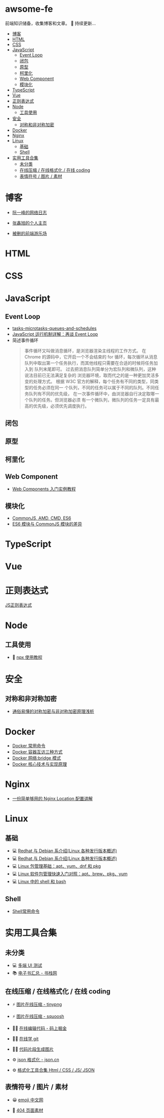  <h1>awsome-fe</h1>

前端知识储备，收集博客和文章。 🚀 持续更新...

- [博客](#博客)
- [HTML](#html)
- [CSS](#css)
- [JavaScript](#javascript)
  - [Event Loop](#event-loop)
  - [闭包](#闭包)
  - [原型](#原型)
  - [柯里化](#柯里化)
  - [Web Component](#web-component)
  - [模块化](#模块化)
- [TypeScript](#typescript)
- [Vue](#vue)
- [正则表达式](#正则表达式)
- [Node](#node)
  - [工具使用](#工具使用)
- [安全](#安全)
  - [对称和非对称加密](#对称和非对称加密)
- [Docker](#docker)
- [Nginx](#nginx)
- [Linux](#linux)
  - [基础](#基础)
  - [Shell](#shell)
- [实用工具合集](#实用工具合集)
  - [未分类](#未分类)
  - [在线压缩 / 在线格式化 / 在线 coding](#在线压缩--在线格式化--在线-coding)
  - [表情符号 / 图片 / 素材](#表情符号--图片--素材)

# 博客

- [阮一峰的网络日志](https://www.ruanyifeng.com/blog/javascript/)

- [张鑫旭的个人主页](https://www.zhangxinxu.com/)

- [被删的前端游乐场](https://godbasin.github.io/front-end-playground/)

# HTML

# CSS

# JavaScript

## Event Loop

- [tasks-microtasks-queues-and-schedules](https://jakearchibald.com/2015/tasks-microtasks-queues-and-schedules/)
- [JavaScript 运行机制详解：再谈 Event Loop](https://www.ruanyifeng.com/blog/2014/10/event-loop.html)
- 简述事件循环
  > 事件循环⼜叫做消息循环，是浏览器渲染主线程的⼯作⽅式。
  > 在 Chrome 的源码中，它开启⼀个不会结束的 for 循环，每次循环从消息
  > 队列中取出第⼀个任务执⾏，⽽其他线程只需要在合适的时候将任务加⼊到
  > 队列末尾即可。
  > 过去把消息队列简单分为宏队列和微队列，这种说法⽬前已⽆法满⾜复杂的
  > 浏览器环境，取⽽代之的是⼀种更加灵活多变的处理⽅式。
  > 根据 W3C 官⽅的解释，每个任务有不同的类型，同类型的任务必须在同⼀
  > 个队列，不同的任务可以属于不同的队列。不同任务队列有不同的优先级，
  > 在⼀次事件循环中，由浏览器⾃⾏决定取哪⼀个队列的任务。但浏览器必须
  > 有⼀个微队列，微队列的任务⼀定具有最⾼的优先级，必须优先调度执⾏。

## 闭包

## 原型

## 柯里化

## Web Component

- [Web Components 入门实例教程](https://www.ruanyifeng.com/blog/2019/08/web_components.html)

## 模块化

- [CommonJS, AMD, CMD, ES6](https://juejin.cn/post/6844903576309858318)
- [ES6 模块与 CommonJS 模块的差异](https://wangdoc.com/es6/module-loader#es6-%E6%A8%A1%E5%9D%97%E4%B8%8E-commonjs-%E6%A8%A1%E5%9D%97%E7%9A%84%E5%B7%AE%E5%BC%82)

# TypeScript

# Vue

# 正则表达式
[JS正则表达式](mds/正则/JS正则表达式.md)

# Node

## 工具使用

- 📙 [npx 使用教程](https://www.ruanyifeng.com/blog/2019/02/npx.html)

# 安全

## 对称和非对称加密

- [通俗易懂的对称加密与非对称加密原理浅析](https://juejin.cn/post/6964558725839339533)

# Docker

- [Docker 常用命令](mds/docker/Docker%E5%B8%B8%E7%94%A8%E5%91%BD%E4%BB%A4.md)
- [Docker 容器互访三种方式](https://www.cnblogs.com/shenh/p/9714547.html)
- [Docker 网络:bridge 模式](https://www.cnblogs.com/freeaihub/p/13206077.html)
- [Docker 核心技术与实现原理](https://draveness.me/docker/)

# Nginx

- [一份简单够用的 Nginx Location 配置讲解](https://github.com/mqyqingfeng/Blog/issues/242)

# Linux

## 基础

- 💻 [Redhat 与 Debian 系介绍(Linux 各种发行版本概述)](https://blog.csdn.net/ithomer/article/details/9729933)
- 💻 [Redhat 与 Debian 系介绍(Linux 各种发行版本概述)](https://blog.csdn.net/ithomer/article/details/9729933)
- 💻 [Linux 包管理基础：apt、yum、dnf 和 pkg](https://linux.cn/article-8782-1.html)
- 💻 [Linux 软件包管理快速入门对照：apt、brew、pkg、yum](https://blog.csdn.net/netgc/article/details/118418402)
- 💻 [Linux 中的 shell 和 bash](https://www.cnblogs.com/csnd/p/11807739.html)

## Shell
- [Shell常用命令](mds/linux/Shell常用命令.md)

# 实用工具合集

## 未分类

- 💻️ [多端 UI 测试](https://responsively.app/)
- 📚 [电子书汇总 - 书栈网](https://www.bookstack.cn/explore?cid=18&tab=popular)

## 在线压缩 / 在线格式化 / 在线 coding

- ⚡️ [图片在线压缩 - tinypng](https://tinypng.com/)

- ⚡️ [图片在线压缩 - squoosh](https://squoosh.app/)

- 👨‍💻 [在线编辑代码 - 码上掘金](https://code.juejin.cn/)
- 👨‍💻 [在线学 git](https://learngitbranching.js.org/?locale=zh_CN)

- 👨‍💻 [代码片段生成图片](https://carbon.now.sh/)

- ⚙️ [json 格式化 - json.cn](https://www.json.cn/)

- ⚙️ [格式化工具合集 Html / CSS / JS/ JSON ](https://smalldev.tools/)

## 表情符号 / 图片 / 素材

- 😀 [emoji 中文网](https://www.emojiall.com/zh-hans)

- 🤪 [404 页面素材](https://error404.fun/)
